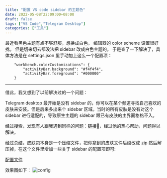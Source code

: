 ```yaml
---
title: "配置 VS code sidebar 的主题色"
date: 2022-05-08T22:09:00+08:00
draft: false
tags: ["VS Code","Telegram Desktop"]
categories: ["工具"]
---
```


最近看黑色主题有点不够舒服，想换成白色， 编辑器的 color scheme 设置很好找。
但是切来切去都没法把 sidebar 改成白色主题的。
于是查了一下解决了，具体方法是在 settings.json 里手动加上这么一个配置项：

```    
    "workbench.colorCustomizations": {
        "activityBar.background": "#f4f4f4",
        "activityBar.foreground": "#000000"
    }
```

----

借此，我又想到了以前解决过的一个问题：

Telegram desktop 最开始是没有 sidebar 的，你可以在某个频道寻找自己喜欢的皮肤来安装。但是后来多出来个 sidebar 区域。当时的所有皮肤是没有对这个 sidebar 进行适配的，导致原生主题的 sidebar 跟已有皮肤的主界面格格不入。

经过搜索，发现有人跟我遇到同样的问题：[链接🔗](https://github.com/telegramdesktop/tdesktop/issues/7509)，经过他的热心帮助，问题得以解决。

经过总结，皮肤包本身是一个压缩文件，把你拿到的皮肤文件后缀改成 zip 然后解压掉，在这个文件里增加一些关于 sidebar 的配置项即可:

[配置文件](/files/japanserenity.tdesktop-theme)

效果图如下：
![config](/post-images/telegram-sidebar.jpg)

